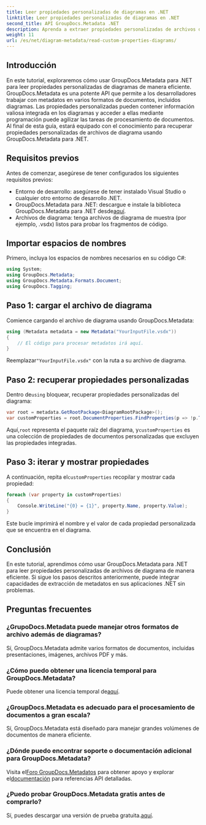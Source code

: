 ```yaml
---
title: Leer propiedades personalizadas de diagramas en .NET
linktitle: Leer propiedades personalizadas de diagramas en .NET
second_title: API GroupDocs.Metadata .NET
description: Aprenda a extraer propiedades personalizadas de archivos de diagrama en .NET usando GroupDocs.Metadata. Guía sencilla paso a paso para desarrolladores.
weight: 11
url: /es/net/diagram-metadata/read-custom-properties-diagrams/
---
```

## Introducción
En este tutorial, exploraremos cómo usar GroupDocs.Metadata para .NET para leer propiedades personalizadas de diagramas de manera eficiente. GroupDocs.Metadata es una potente API que permite a los desarrolladores trabajar con metadatos en varios formatos de documentos, incluidos diagramas. Las propiedades personalizadas pueden contener información valiosa integrada en los diagramas y acceder a ellas mediante programación puede agilizar las tareas de procesamiento de documentos. Al final de esta guía, estará equipado con el conocimiento para recuperar propiedades personalizadas de archivos de diagrama usando GroupDocs.Metadata para .NET.
## Requisitos previos
Antes de comenzar, asegúrese de tener configurados los siguientes requisitos previos:
- Entorno de desarrollo: asegúrese de tener instalado Visual Studio o cualquier otro entorno de desarrollo .NET.
-  GroupDocs.Metadata para .NET: descargue e instale la biblioteca GroupDocs.Metadata para .NET desde[aquí](https://releases.groupdocs.com/metadata/net/).
- Archivos de diagrama: tenga archivos de diagrama de muestra (por ejemplo, .vsdx) listos para probar los fragmentos de código.

## Importar espacios de nombres
Primero, incluya los espacios de nombres necesarios en su código C#:
```csharp
using System;
using GroupDocs.Metadata;
using GroupDocs.Metadata.Formats.Document;
using GroupDocs.Tagging;
```
## Paso 1: cargar el archivo de diagrama
Comience cargando el archivo de diagrama usando GroupDocs.Metadata:
```csharp
using (Metadata metadata = new Metadata("YourInputFile.vsdx"))
{
    // El código para procesar metadatos irá aquí.
}
```
 Reemplazar`"YourInputFile.vsdx"` con la ruta a su archivo de diagrama.
## Paso 2: recuperar propiedades personalizadas
 Dentro de`using` bloquear, recuperar propiedades personalizadas del diagrama:
```csharp
var root = metadata.GetRootPackage<DiagramRootPackage>();
var customProperties = root.DocumentProperties.FindProperties(p => !p.Tags.Contains(Tags.Document.BuiltIn));
```
 Aquí,`root` representa el paquete raíz del diagrama, y`customProperties` es una colección de propiedades de documentos personalizadas que excluyen las propiedades integradas.
## Paso 3: iterar y mostrar propiedades
 A continuación, repita el`customProperties` recopilar y mostrar cada propiedad:
```csharp
foreach (var property in customProperties)
{
    Console.WriteLine("{0} = {1}", property.Name, property.Value);
}
```
Este bucle imprimirá el nombre y el valor de cada propiedad personalizada que se encuentra en el diagrama.

## Conclusión
En este tutorial, aprendimos cómo usar GroupDocs.Metadata para .NET para leer propiedades personalizadas de archivos de diagrama de manera eficiente. Si sigue los pasos descritos anteriormente, puede integrar capacidades de extracción de metadatos en sus aplicaciones .NET sin problemas.

## Preguntas frecuentes
### ¿GrupoDocs.Metadata puede manejar otros formatos de archivo además de diagramas?
Sí, GroupDocs.Metadata admite varios formatos de documentos, incluidas presentaciones, imágenes, archivos PDF y más.
### ¿Cómo puedo obtener una licencia temporal para GroupDocs.Metadata?
 Puede obtener una licencia temporal de[aquí](https://purchase.groupdocs.com/temporary-license/).
### ¿GroupDocs.Metadata es adecuado para el procesamiento de documentos a gran escala?
Sí, GroupDocs.Metadata está diseñado para manejar grandes volúmenes de documentos de manera eficiente.
### ¿Dónde puedo encontrar soporte o documentación adicional para GroupDocs.Metadata?
 Visita el[Foro GroupDocs.Metadatos](https://forum.groupdocs.com/c/metadata/14) para obtener apoyo y explorar el[documentación](https://tutorials.groupdocs.com/metadata/net/) para referencias API detalladas.
### ¿Puedo probar GroupDocs.Metadata gratis antes de comprarlo?
 Sí, puedes descargar una versión de prueba gratuita.[aquí](https://releases.groupdocs.com/).
